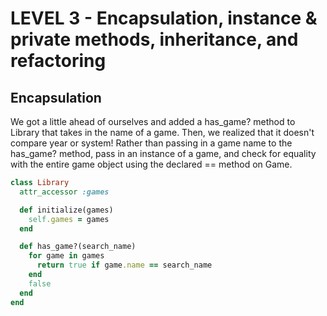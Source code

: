 LEVEL 3 - Encapsulation, instance & private methods, inheritance, and refactoring
=================================================================================

Encapsulation
-------------

We got a little ahead of ourselves and added a has_game? method to Library that takes in the name of a game. Then, we realized that it doesn't compare year or system! Rather than passing in a game name to the has_game? method, pass in an instance of a game, and check for equality with the entire game object using the declared == method on Game.

```ruby
class Library
  attr_accessor :games

  def initialize(games)
    self.games = games
  end

  def has_game?(search_name)
    for game in games
      return true if game.name == search_name
    end
    false
  end
end
```

